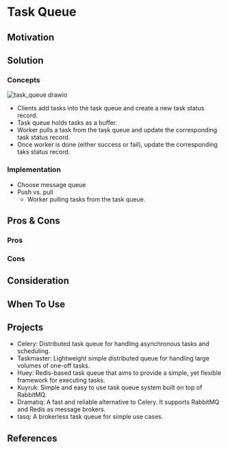 # Task Queue

## Motivation

## Solution
### Concepts

![task_queue drawio](https://github.com/wuyichen24/system-design-knowledge/assets/8989447/fc576274-6ab8-4e2d-8dee-9c8cd7b2bef7)

- Clients add tasks into the task queue and create a new task status record.
- Task queue holds tasks as a buffer.
- Worker pulls a task from the task queue and update the corresponding task status record.
- Once worker is done (either success or fail), update the corresponding taks status record.

### Implementation
- Choose message queue
- Push vs. pull
    - Worker pulling tasks from the task queue.


## Pros & Cons
### Pros
### Cons

## Consideration

## When To Use

## Projects
- Celery: Distributed task queue for handling asynchronous tasks and scheduling.
- Taskmaster: Lightweight simple distributed queue for handling large volumes of one-off tasks.
- Huey: Redis-based task queue that aims to provide a simple, yet flexible framework for executing tasks.
- Kuyruk: Simple and easy to use task queue system built on top of RabbitMQ.
- Dramatiq: A fast and reliable alternative to Celery. It supports RabbitMQ and Redis as message brokers.
- tasq: A brokerless task queue for simple use cases.

## References
